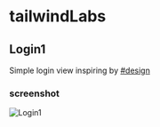 # tailwindLabs


## Login1
Simple login view inspiring by [#design](https://www.pinterest.com/pin/581175526927760875/)

### screenshot
![Login1](https://user-images.githubusercontent.com/21176223/187025656-bd96c7b4-c41c-4820-a765-a984beb53b6b.png)

